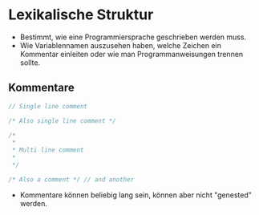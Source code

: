 # Lexikalische Struktur

- Bestimmt, wie eine Programmiersprache geschrieben werden muss.
- Wie Variablennamen auszusehen haben, welche Zeichen ein Kommentar einleiten oder wie man Programmanweisungen trennen sollte.

## Kommentare

```js
// Single line comment

/* Also single line comment */

/*
 *
 * Multi line comment
 *
 */

/* Also a comment */ // and another
```

- Kommentare können beliebig lang sein, können aber nicht "genested" werden.
